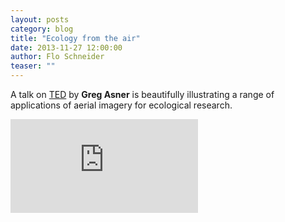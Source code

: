 ```yaml
---
layout: posts
category: blog
title: "Ecology from the air"
date: 2013-11-27 12:00:00
author: Flo Schneider
teaser: ""
---
```


A talk on [TED](www.ted.org) by **Greg Asner** is beautifully illustrating a range of applications of aerial imagery for ecological research.


<iframe class = "obj" src="http://embed.ted.com/talks/greg_asner_ecology_from_the_air.html" frameborder="0"> </iframe>

